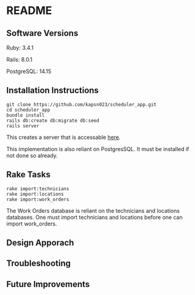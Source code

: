 # README

## Software Versions
Ruby: 3.4.1

Rails: 8.0.1

PostgreSQL: 14.15

## Installation Instructions
```
git clone https://github.com/kapsn023/scheduler_app.git
cd scheduler_app
bundle install
rails db:create db:migrate db:seed 
rails server
```
This creates a server that is accessable [here](http://localhost:3000/).

This implementation is also reliant on PostgresSQL. It must be installed if not done so already.

## Rake Tasks
```
rake import:technicians
rake import:locations
rake import:work_orders
```
The Work Orders database is reliant on the technicians and locations databases.
One must import technicians and locations before one can import work_orders.

## Design Apporach

## Troubleshooting

## Future Improvements
